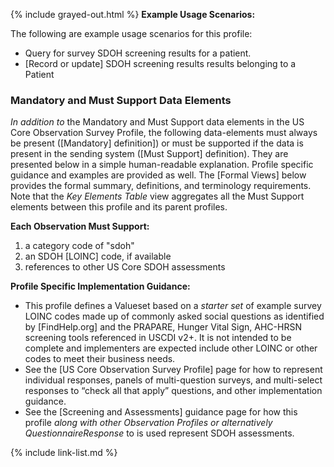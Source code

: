 {% include grayed-out.html %}
**Example Usage Scenarios:**

The following are example usage scenarios for this profile:

-   Query for survey SDOH screening results for a patient.
-  [Record or update] SDOH screening results results belonging to a Patient

### Mandatory and Must Support Data Elements

*In addition to* the Mandatory and Must Support data elements in the US Core Observation Survey Profile, the following data-elements must always be present ([Mandatory] definition]) or must be supported if the data is present in the sending system ([Must Support] definition). They are presented below in a simple human-readable explanation.  Profile specific guidance and examples are provided as well.  The [Formal Views] below provides the  formal summary, definitions, and terminology requirements. Note that the *Key Elements Table* view aggregates all the Must Support elements between this profile and its parent profiles.

**Each Observation Must Support:**

1. a category code of "sdoh"
2. an SDOH [LOINC] code, if available
4. references to other US Core SDOH assessments

**Profile Specific Implementation Guidance:**

- This profile defines a Valueset based on a *starter set* of example survey LOINC codes made up of commonly asked social questions as identified by [FindHelp.org] and the PRAPARE, Hunger Vital Sign, AHC-HRSN screening tools referenced in USCDI v2+. It is not intended to be complete and implementers are expected include other LOINC or other codes to meet their business needs.
- See the [US Core Observation Survey Profile] page for how to represent individual responses, panels of multi-question surveys, and multi-select responses to “check all that apply” questions, and other implementation guidance.
- See the [Screening and Assessments] guidance page for how this profile *along with other Observation Profiles or alternatively QuestionnaireResponse* to is used represent SDOH assessments.

{% include link-list.md %}

</div><!-- grayed-out -->